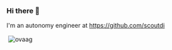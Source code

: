 ### Hi there 👋
I'm an autonomy engineer at https://github.com/scoutdi

<p>&nbsp;<img align="center" src="https://github-readme-stats.vercel.app/api?username=ovaag&show_icons=true&locale=en" alt="ovaag" /></p>

<!--
**ovaag/ovaag** is a ✨ _special_ ✨ repository because its `README.md` (this file) appears on your GitHub profile.

Here are some ideas to get you started:

- 🔭 I’m currently working on ...
- 🌱 I’m currently learning ...
- 👯 I’m looking to collaborate on ...
- 🤔 I’m looking for help with ...
- 💬 Ask me about ...
- 📫 How to reach me: ...
- 😄 Pronouns: ...
- ⚡ Fun fact: ...
-->
